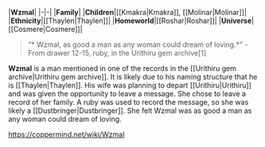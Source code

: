 |**Wzmal**|
|-|-|
|**Family**|
|**Children**|[[Kmakra\|Kmakra]], [[Molinar\|Molinar]]|
|**Ethnicity**|[[Thaylen\|Thaylen]]|
|**Homeworld**|[[Roshar\|Roshar]]|
|**Universe**|[[Cosmere\|Cosmere]]|

>“* Wzmal, as good a man as any woman could dream of loving.*”
\- From drawer 12-15, ruby, in the Urithiru gem archive[1]


**Wzmal** is a man mentioned in one of the records in the [[Urithiru gem archive\|Urithiru gem archive]]. It is likely due to his naming structure that he is [[Thaylen\|Thaylen]].
His wife was planning to depart [[Urithiru\|Urithiru]] and was given the opportunity to leave a message. She chose to leave a record of her family. A ruby was used to record the message, so she was likely a [[Dustbringer\|Dustbringer]].
She felt Wzmal was as good a man as any woman could dream of loving.



https://coppermind.net/wiki/Wzmal